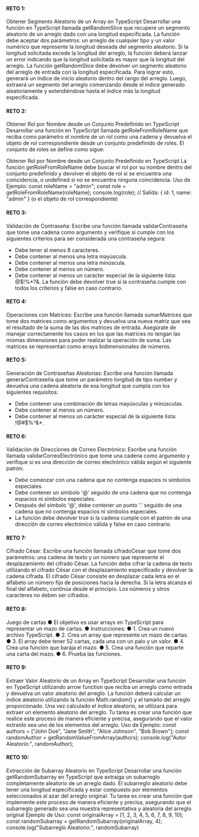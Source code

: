 #### RETO 1:
Obtener Segmento Aleatorio de un Array en TypeScript
Desarrollar una función en TypeScript llamada getRandomSlice que recupere un segmento aleatorio de un arreglo dado con una longitud especificada. La función debe aceptar dos parámetros: un arreglo de cualquier tipo y un valor numérico que represente la longitud deseada del segmento aleatorio.
Si la longitud solicitada excede la longitud del arreglo, la función deberá lanzar un error indicando que la longitud
solicitada es mayor que la longitud del arreglo.
La función getRandomSlice debe devolver un segmento aleatorio del arreglo de entrada con la longitud especificada. 
Para lograr esto, generará un índice de inicio aleatorio dentro del rango del arreglo. Luego, extraerá
un segmento del arreglo comenzando desde el índice generado
aleatoriamente y extendiéndose hasta el índice más la longitud especificada.

#### RETO 2:
Obtener Rol por Nombre desde un Conjunto Predefinido en TypeScript
Desarrollar una función en TypeScript llamada getRoleFromRoleName que reciba como parámetro el nombre
de un rol como una cadena y devuelva el objeto de rol correspondiente desde un conjunto predefinido de roles.
El conjunto de roles se define como sigue:
<!-- IMAGE -->
Obtener Rol por Nombre desde un Conjunto Predefinido en TypeScript
La función getRoleFromRoleName debe buscar el rol por su nombre dentro del conjunto predefinido y devolver el objeto de rol si se encuentra una coincidencia, o undefined si no se encuentra ninguna coincidencia.
Uso de Ejemplo:
const roleName = "admin";
const role = getRoleFromRoleName(roleName);
console.log(role); // Salida: { id: 1, name: "admin" } (o el objeto de rol
correspondiente)

#### RETO 3:
Validación de Contraseña:
Escribe una función llamada validarContraseña que tome una cadena como argumento y verifique si
cumple con los siguientes criterios para ser considerada una contraseña segura:
- Debe tener al menos 8 caracteres.
- Debe contener al menos una letra mayúscula.
- Debe contener al menos una letra minúscula.
- Debe contener al menos un número.
- Debe contener al menos un carácter especial de la siguiente lista: @$!%*?&.
La función debe devolver true si la contraseña cumple con todos los criterios y false en caso contrario.

#### RETO 4:
Operaciones con Matrices:
Escribe una función llamada sumarMatrices que tome dos matrices como argumentos y devuelva una nueva matriz que sea el resultado de la suma de las dos matrices de entrada.
Asegúrate de manejar correctamente los casos en los que las matrices no tengan las mismas
dimensiones para poder realizar la operación de suma. Las matrices se representan como
arrays bidimensionales de números.

#### RETO 5:
Generación de Contraseñas Aleatorias:
Escribe una función llamada generarContraseña que tome un parámetro longitud de tipo
number y devuelva una cadena aleatoria de esa longitud que cumpla con los siguientes
requisitos:
- Debe contener una combinación de letras mayúsculas y minúsculas.
- Debe contener al menos un número.
- Debe contener al menos un carácter especial de la siguiente lista: !@#$%^&*.

#### RETO 6:
Validación de Direcciones de Correo Electrónico:
Escribe una función llamada validarCorreoElectrónico que tome una cadena como argumento y
verifique si es una dirección de correo electrónico válida según el siguiente patrón:
- Debe comenzar con una cadena que no contenga espacios ni símbolos especiales.
- Debe contener un símbolo '@' seguido de una cadena que no contenga espacios ni símbolos
especiales.
- Después del símbolo '@', debe contener un punto '.' seguido de una cadena que no contenga
espacios ni símbolos especiales.
- La función debe devolver true si la cadena cumple con el patrón de una dirección de correo
electrónico válida y false en caso contrario.

#### RETO 7:
Cifrado César:
Escribe una función llamada cifradoCesar que tome dos parámetros: una cadena de texto y un
número que represente el desplazamiento del cifrado César. La función debe cifrar la cadena de texto
utilizando el cifrado César con el desplazamiento especificado y devolver la cadena cifrada. El cifrado
César consiste en desplazar cada letra en el alfabeto un número fijo de posiciones hacia la derecha. Si
la letra alcanza el final del alfabeto, continúa desde el principio. Los números y otros caracteres no
deben ser cifrados.

#### RETO 8:
Juego de cartas
● El objetivo es usar arrays en TypeScript para representar un mazo de cartas.
● Instrucciones:
● 1. Crea un nuevo archivo TypeScript.
● 2. Crea un array que represente un mazo de cartas.
● 3. El array debe tener 52 cartas, cada una con un palo y un valor.
● 4. Crea una función que baraja el mazo.
● 5. Crea una función que reparte una carta del mazo.
● 6. Prueba las funciones.

#### RETO 9:
Extraer Valor Aleatorio de un Array en TypeScript
Desarrollar una función en TypeScript utilizando arrow function que reciba un arreglo como entrada
y devuelva un valor aleatorio del arreglo. La función deberá calcular un índice aleatorio utilizando
la función Math.random() y el tamaño del arreglo proporcionado. Una vez calculado el índice
aleatorio, se utilizará para extraer un elemento aleatorio del arreglo.
Tu tarea es crear una función que realice este proceso de manera eficiente y precisa, asegurando que
el valor extraído sea uno de los elementos del arreglo.
Uso de Ejemplo:
const authors = ["John Doe", "Jane Smith", "Alice Johnson", "Bob Brown"];
const randomAuthor = getRandomValueFromArray(authors);
console.log("Autor Aleatorio:", randomAuthor);

#### RETO 10:
Extracción de Subarray Aleatorio en TypeScript
Desarrollar una función getRandomSubarray en TypeScript que extraiga un subarreglo
completamente aleatorio de un arreglo dado. El subarreglo aleatorio debe tener una longitud
especificada y estar compuesto por elementos seleccionados al azar del arreglo original.
Tu tarea es crear una función que implemente este proceso de manera eficiente y precisa,
asegurando que el subarreglo generado sea una muestra representativa y aleatoria del arreglo
original
Ejemplo de Uso:
const originalArray = [1, 2, 3, 4, 5, 6, 7, 8, 9, 10];
const randomSubarray = getRandomSubarray(originalArray, 4);
console.log("Subarreglo Aleatorio:", randomSubarray)